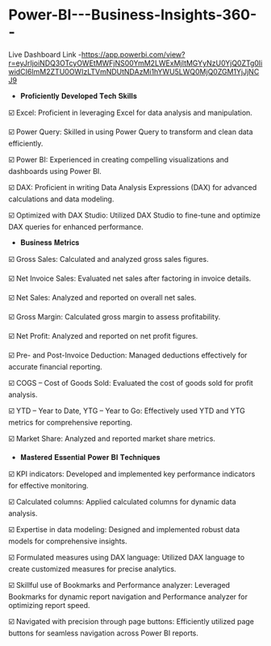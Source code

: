# Power-BI---Business-Insights-360-- 
Live Dashboard Link -https://app.powerbi.com/view?r=eyJrIjoiNDQ3OTcyOWEtMWFjNS00YmM2LWExMjItMGYyNzU0YjQ0ZTg0IiwidCI6ImM2ZTU0OWIzLTVmNDUtNDAzMi1hYWU5LWQ0MjQ0ZGM1YjJjNCJ9


* 𝐏𝐫𝐨𝐟𝐢𝐜𝐢𝐞𝐧𝐭𝐥𝐲 𝐃𝐞𝐯𝐞𝐥𝐨𝐩𝐞𝐝 𝐓𝐞𝐜𝐡 𝐒𝐤𝐢𝐥𝐥𝐬 

☑️ Excel: Proficient in leveraging Excel for data analysis and manipulation.

☑️ Power Query: Skilled in using Power Query to transform and clean data efficiently.

☑️ Power BI: Experienced in creating compelling visualizations and dashboards using Power BI.

☑️ DAX: Proficient in writing Data Analysis Expressions (DAX) for advanced calculations and data modeling.

☑️ Optimized with DAX Studio: Utilized DAX Studio to fine-tune and optimize DAX queries for enhanced performance.

* 𝐁𝐮𝐬𝐢𝐧𝐞𝐬𝐬 𝐌𝐞𝐭𝐫𝐢𝐜𝐬

☑️ Gross Sales: Calculated and analyzed gross sales figures.

☑️ Net Invoice Sales: Evaluated net sales after factoring in invoice details.

☑️ Net Sales: Analyzed and reported on overall net sales.

☑️ Gross Margin: Calculated gross margin to assess profitability.

☑️ Net Profit: Analyzed and reported on net profit figures.

☑️ Pre- and Post-Invoice Deduction: Managed deductions effectively for accurate financial reporting.

☑️ COGS – Cost of Goods Sold: Evaluated the cost of goods sold for profit analysis.

☑️ YTD – Year to Date, YTG – Year to Go: Effectively used YTD and YTG metrics for comprehensive reporting.

☑️ Market Share: Analyzed and reported market share metrics.

* 𝐌𝐚𝐬𝐭𝐞𝐫𝐞𝐝 𝐄𝐬𝐬𝐞𝐧𝐭𝐢𝐚𝐥 𝐏𝐨𝐰𝐞𝐫 𝐁𝐈 𝐓𝐞𝐜𝐡𝐧𝐢𝐪𝐮𝐞𝐬

☑️ KPI indicators: Developed and implemented key performance indicators for effective monitoring.

☑️ Calculated columns: Applied calculated columns for dynamic data analysis.

☑️ Expertise in data modeling: Designed and implemented robust data models for comprehensive insights.

☑️ Formulated measures using DAX language: Utilized DAX language to create customized measures for precise analytics.

☑️ Skillful use of Bookmarks and Performance analyzer: Leveraged Bookmarks for dynamic report navigation and Performance analyzer for optimizing report speed.

☑️ Navigated with precision through page buttons: Efficiently utilized page buttons for seamless navigation across Power BI reports.
